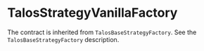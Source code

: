 # TalosStrategyVanillaFactory

The contract is inherited from `TalosBaseStrategyFactory`. See the `TalosBaseStrategyFactory` description.

